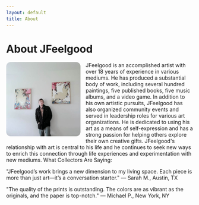 ```yaml
---
layout: default
title: About
---
```


# About JFeelgood

<img src="/assets/images/jfeelgood_portrait1.jpg" alt="Portrait_of_JFeelgood_01" style="max-width:200px;border-radius:12px;float:left;margin:0 1em 1em 0;" />

JFeelgood is an accomplished artist with over 18 years of experience in various mediums. He has produced a substantial body of work, including several hundred paintings, five published books, five music albums, and a video game. In addition to his own artistic pursuits, JFeelgood has also organized community events and served in leadership roles for various art organizations. He is dedicated to using his art as a means of self-expression and has a strong passion for helping others explore their own creative gifts. JFeelgood's relationship with art is central to his life and he continues to seek new ways to enrich this connection through life experiences and experimentation with new mediums.
What Collectors Are Saying:

"JFeelgood’s work brings a new dimension to my living space. Each piece is more than just art—it’s a conversation starter."
— Sarah M., Austin, TX

"The quality of the prints is outstanding. The colors are as vibrant as the originals, and the paper is top-notch."
​— Michael P., New York, NY
